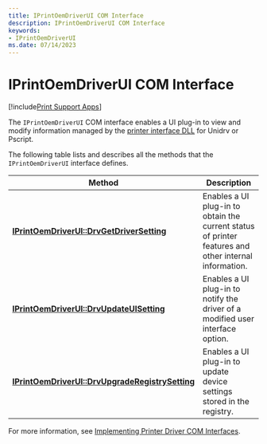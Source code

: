 ```yaml
---
title: IPrintOemDriverUI COM Interface
description: IPrintOemDriverUI COM Interface
keywords:
- IPrintOemDriverUI
ms.date: 07/14/2023
---
```


# IPrintOemDriverUI COM Interface

[!include[Print Support Apps](../includes/print-support-apps.md)]

The `IPrintOemDriverUI` COM interface enables a UI plug-in to view and modify information managed by the [printer interface DLL](printer-interface-dll.md) for Unidrv or Pscript.

The following table lists and describes all the methods that the `IPrintOemDriverUI` interface defines.

| Method | Description |
|--|--|
| [**IPrintOemDriverUI::DrvGetDriverSetting**](/windows-hardware/drivers/ddi/prcomoem/nf-prcomoem-iprintoemdriverui-drvgetdriversetting) | Enables a UI plug-in to obtain the current status of printer features and other internal information. |
| [**IPrintOemDriverUI::DrvUpdateUISetting**](/windows-hardware/drivers/ddi/prcomoem/nf-prcomoem-iprintoemdriverui-drvupdateuisetting) | Enables a UI plug-in to notify the driver of a modified user interface option. |
| [**IPrintOemDriverUI::DrvUpgradeRegistrySetting**](/windows-hardware/drivers/ddi/prcomoem/nf-prcomoem-iprintoemdriverui-drvupgraderegistrysetting) | Enables a UI plug-in to update device settings stored in the registry. |

For more information, see [Implementing Printer Driver COM Interfaces](implementing-printer-driver-com-interfaces.md).
